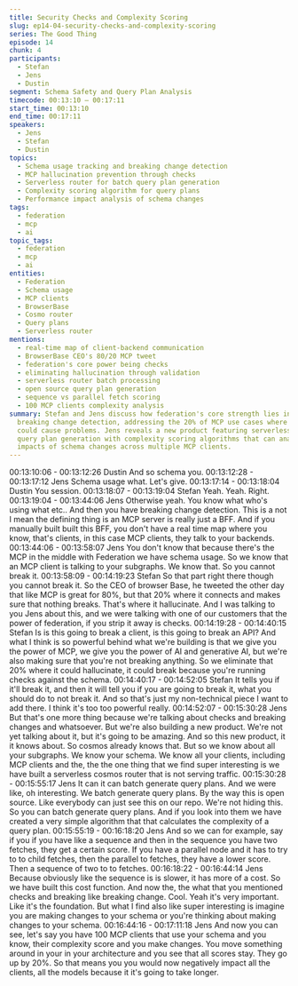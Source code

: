 ```yaml
---
title: Security Checks and Complexity Scoring
slug: ep14-04-security-checks-and-complexity-scoring
series: The Good Thing
episode: 14
chunk: 4
participants:
  - Stefan
  - Jens
  - Dustin
segment: Schema Safety and Query Plan Analysis
timecode: 00:13:10 – 00:17:11
start_time: 00:13:10
end_time: 00:17:11
speakers:
  - Jens
  - Stefan
  - Dustin
topics:
  - Schema usage tracking and breaking change detection
  - MCP hallucination prevention through checks
  - Serverless router for batch query plan generation
  - Complexity scoring algorithm for query plans
  - Performance impact analysis of schema changes
tags:
  - federation
  - mcp
  - ai
topic_tags:
  - federation
  - mcp
  - ai
entities:
  - Federation
  - Schema usage
  - MCP clients
  - BrowserBase
  - Cosmo router
  - Query plans
  - Serverless router
mentions:
  - real-time map of client-backend communication
  - BrowserBase CEO's 80/20 MCP tweet
  - federation's core power being checks
  - eliminating hallucination through validation
  - serverless router batch processing
  - open source query plan generation
  - sequence vs parallel fetch scoring
  - 100 MCP clients complexity analysis
summary: Stefan and Jens discuss how federation's core strength lies in checks and
  breaking change detection, addressing the 20% of MCP use cases where hallucination
  could cause problems. Jens reveals a new product featuring serverless router batch
  query plan generation with complexity scoring algorithms that can analyze performance
  impacts of schema changes across multiple MCP clients.
---
```


00:13:10:06 - 00:13:12:26
Dustin
And so schema you.
00:13:12:28 - 00:13:17:12
Jens
Schema usage what. Let's give.
00:13:17:14 - 00:13:18:04
Dustin
You session.
00:13:18:07 - 00:13:19:04
Stefan
Yeah. Yeah. Right.
00:13:19:04 - 00:13:44:06
Jens
Otherwise yeah. You know what who's using what etc.. And then you have breaking change
detection. This is a not I mean the defining thing is an MCP server is really just a BFF. And if you
manually built built this BFF, you don't have a real time map where you know, that's clients, in
this case MCP clients, they talk to your backends.
00:13:44:06 - 00:13:58:07
Jens
You don't know that because there's the MCP in the middle with Federation we have schema
usage. So we know that an MCP client is talking to your subgraphs. We know that. So you
cannot break it.
00:13:58:09 - 00:14:19:23
Stefan
So that part right there though you cannot break it. So the CEO of browser Base, he tweeted the
other day that like MCP is great for 80%, but that 20% where it connects and makes sure that
nothing breaks. That's where it hallucinate. And I was talking to you Jens about this, and we
were talking with one of our customers that the power of federation, if you strip it away is
checks.
00:14:19:28 - 00:14:40:15
Stefan
Is is this going to break a client, is this going to break an API? And what I think is so powerful
behind what we're building is that we give you the power of MCP, we give you the power of AI
and generative AI, but we're also making sure that you're not breaking anything. So we
eliminate that 20% where it could hallucinate, it could break because you're running checks
against the schema.
00:14:40:17 - 00:14:52:05
Stefan
It tells you if it'll break it, and then it will tell you if you are going to break it, what you should do
to not break it. And so that's just my non-technical piece I want to add there. I think it's too too
powerful really.
00:14:52:07 - 00:15:30:28
Jens
But that's one more thing because we're talking about checks and breaking changes and
whatsoever. But we're also building a new product. We're not yet talking about it, but it's going to
be amazing. And so this new product, it it knows about. So cosmos already knows that. But so
we know about all your subgraphs. We know your schema. We know all your clients, including
MCP clients and the, the the one thing that we find super interesting is we have built a
serverless cosmos router that is not serving traffic.
00:15:30:28 - 00:15:55:17
Jens
It can it can batch generate query plans. And we were like, oh interesting. We batch generate
query plans. By the way this is open source. Like everybody can just see this on our repo. We're
not hiding this. So you can batch generate query plans. And if you look into them we have
created a very simple algorithm that that calculates the complexity of a query plan.
00:15:55:19 - 00:16:18:20
Jens
And so we can for example, say if you if you have like a sequence and then in the sequence
you have two fetches, they get a certain score. If you have a parallel node and it has to try to to
child fetches, then the parallel to fetches, they have a lower score. Then a sequence of two to to
fetches.
00:16:18:22 - 00:16:44:14
Jens
Because obviously like the sequence is is slower, it has more of a cost. So we have built this
cost function. And now the, the what that you mentioned checks and breaking like breaking
change. Cool. Yeah it's very important. Like it's the foundation. But what I find also like super
interesting is imagine you are making changes to your schema or you're thinking about making
changes to your schema.
00:16:44:16 - 00:17:11:18
Jens
And now you can see, let's say you have 100 MCP clients that use your schema and you know,
their complexity score and you make changes. You move something around in your in your
architecture and you see that all scores stay. They go up by 20%. So that means you you would
now negatively impact all the clients, all the models because it it's going to take longer.